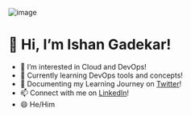 ![image](https://github.com/ishxn69/ishxn69/assets/90507442/2047253c-87b5-486e-bfaa-796aadc63fd9)
# 👋 Hi, I’m Ishan Gadekar!
- 👀 I’m interested in Cloud and DevOps!
- 🌱 Currently learning DevOps tools and concepts!
- 🐤 Documenting my Learning Journey on [Twitter](https://twitter.com/ishxn69)!
- 📫 Connect with me on [LinkedIn](https://www.linkedin.com/in/ishangadekar/)!
- 😄 He/Him 

<!---
ishxn69/ishxn69 is a ✨ special ✨ repository because its `README.md` (this file) appears on your GitHub profile.
You can click the Preview link to take a look at your changes.
--->
